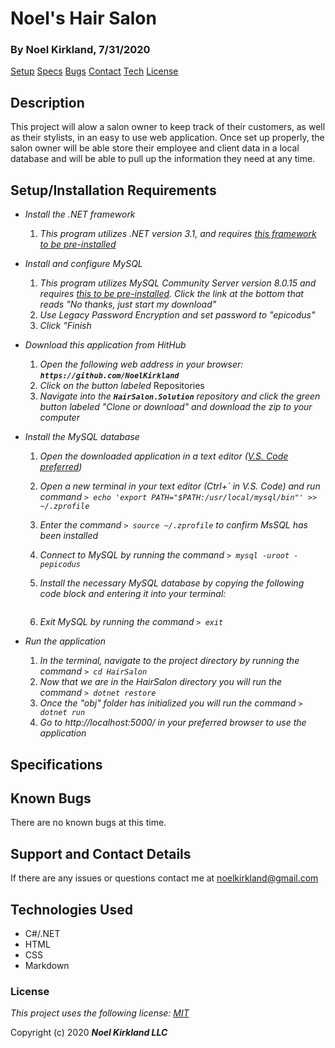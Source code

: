 # Noel's Hair Salon

### By Noel Kirkland, 7/31/2020

[Setup](#1)
[Specs](#2)
[Bugs](#3)
[Contact](#4)
[Tech](#5)
[License](#6)

## Description

This project will alow a salon owner to keep track of their customers, as well as their stylists, in an easy to use web application. Once set up properly, the salon owner will be able store their employee and client data in a local database and will be able to pull up the information they need at any time.

## Setup/Installation Requirements <a name="1"></a>

* _Install the .NET framework_
  1. _This program utilizes .NET version 3.1, and requires [this framework to be pre-installed](https://dotnet.microsoft.com/download/dotnet-core/3.1)_

* _Install and configure MySQL_
  1. _This program utilizes MySQL Community Server version 8.0.15 and requires [this to be pre-installed](https://dev.mysql.com/downloads/file/?id=484914). Click the link at the bottom that reads "No thanks, just start my download"_
  2. _Use Legacy Password Encryption and set password to "epicodus"_
  3. _Click "Finish_
  


* _Download this application from HitHub_
  1. _Open the following web address in your browser: **`https://github.com/NoelKirkland`**_
  2. _Click on the button labeled_ Repositories
  3. _Navigate into the **`HairSalon.Solution`** repository and click the green button labeled "Clone or download" and download the zip to your computer_

* _Install the MySQL database_
  1. _Open the downloaded application in a text editor ([V.S. Code preferred](https://code.visualstudio.com/))_
  2. _Open a new terminal in your text editor (Ctrl+\` in V.S. Code) and run command `> echo 'export PATH="$PATH:/usr/local/mysql/bin"' >> ~/.zprofile`_
  3. _Enter the command `> source ~/.zprofile` to confirm MsSQL has been installed_
  4. _Connect to MySQL by running the command `> mysql -uroot -pepicodus`_
  5. _Install the necessary MySQL database by copying the following code block and entering it into your terminal:_

      ```

      ```

  6. _Exit MySQL by running the command `> exit`_

* _Run the application_
  1. _In the terminal, navigate to the project directory by running the command `> cd HairSalon`_
  2. _Now that we are in the HairSalon directory you will run the command `> dotnet restore`_
  3. _Once the "obj" folder has initialized you will run the command `> dotnet run`_
  4. _Go to http://localhost:5000/ in your preferred browser to use the application_


## Specifications <a name="2"></a>

## Known Bugs <a name="3"></a>

There are no known bugs at this time.

## Support and Contact Details <a name="4"></a>

If there are any issues or questions contact me at noelkirkland@gmail.com

## Technologies Used <a name="5"></a>

*  C#/.NET
*  HTML
*  CSS
*  Markdown


### License <a name="6"></a>

*This project uses the following license: [MIT](https://opensource.org/licenses/MIT)*

Copyright (c) 2020 **_Noel Kirkland LLC_**